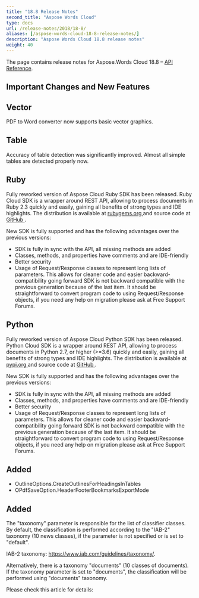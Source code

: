 ```yaml
---
title: "18.8 Release Notes"
second_title: "Aspose Words Cloud"
type: docs
url: /release-notes/2018/18-8/
aliases: [/aspose-words-cloud-18-8-release-notes/]
description: "Aspose Words Cloud 18.8 release notes"
weight: 40
---
```


The page contains release notes for Aspose.Words Cloud 18.8 – [API Reference](https://apireference.aspose.cloud/words/).

## Important Changes and New Features

## Vector

PDF to Word converter now supports basic vector graphics.

## Table

Accuracy of table detection was significantly improved. Almost all simple tables are detected properly now.

## Ruby

Fully reworked version of Aspose Cloud Ruby SDK has been released. Ruby Cloud SDK is a wrapper around REST API, allowing to process documents in Ruby 2.3 quickly and easily, gaining all benefits of strong types and IDE highlights. The distribution is available at [rubygems.org ](https://rubygems.org/gems/aspose_words_cloud)and source code at [GitHub ](https://github.com/aspose-words-cloud/aspose-words-cloud-ruby).

New SDK is fully supported and has the following advantages over the previous versions:

- SDK is fully in sync with the API, all missing methods are added
- Classes, methods, and properties have comments and are IDE-friendly
- Better security
- Usage of Request/Response classes to represent long lists of parameters. This allows for cleaner code and easier backward-compatibility going forward
  SDK is not backward compatible with the previous generation because of the last item. It should be straightforward to convert program code to using Request/Response objects, if you need any help on migration please ask at Free Support Forums.

## Python

Fully reworked version of Aspose Cloud Python SDK has been released. Python Cloud SDK is a wrapper around REST API, allowing to process documents in Python 2.7, or higher (>=3.6) quickly and easily, gaining all benefits of strong types and IDE highlights. The distribution is available at [pypi.org ](https://pypi.org/project/asposewordscloud)and source code at [GitHub ](https://github.com/aspose-words-cloud/aspose-words-cloud-python).

New SDK is fully supported and has the following advantages over the previous versions:

- SDK is fully in sync with the API, all missing methods are added
- Classes, methods, and properties have comments and are IDE-friendly
- Better security
- Usage of Request/Response classes to represent long lists of parameters. This allows for cleaner code and easier backward-compatibility going forward
  SDK is not backward compatible with the previous generation because of the last item. It should be straightforward to convert program code to using Request/Response objects, if you need any help on migration please ask at Free Support Forums.

## Added

- OutlineOptions.CreateOutlinesForHeadingsInTables
- OPdfSaveOption.HeaderFooterBookmarksExportMode

## Added

The "taxonomy" parameter is responsible for the list of classifier classes. By default, the classification is performed according to the "IAB-2" taxonomy (10 news classes), if the parameter is not specified or is set to "default".

IAB-2 taxonomy: <https://www.iab.com/guidelines/taxonomy/>.

Alternatively, there is a taxonomy "documents" (10 classes of documents). If the taxonomy parameter is set to "documents", the classification will be performed using "documents" taxonomy.

Please check this article for details:
